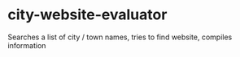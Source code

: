 # city-website-evaluator
Searches a list of city / town names, tries to find website, compiles information
